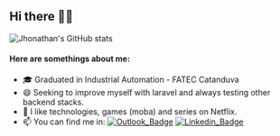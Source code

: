 ## Hi there 🖖🏾
![Jhonathan's GitHub stats](https://github-readme-stats.vercel.app/api?username=jhonathannc&show_icons=true&theme=tokyonight)

#### Here are somethings about me:

- 🎓 Graduated in Industrial Automation - FATEC Catanduva
- 😄 Seeking to improve myself with laravel and always testing other backend stacks.
- 💬 I like technologies, games (moba) and series on Netflix.
- 📫 You can find me in:
[![Outlook_Badge](https://img.shields.io/badge/-Outlook-blue?style=Mail&logo=microsoft-outlook)](mailto:jhonathannc@live.com) 
[![Linkedin_Badge](https://img.shields.io/badge/-LinkedIn-blue?style=Mail&logo=linkedin)](https://www.linkedin.com/in/jhonathannc)
